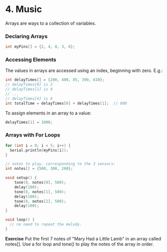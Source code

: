 
# 4. Music

Arrays are ways to a collection of variables.

### Declaring Arrays
```c++
int myPins[] = {2, 4, 8, 3, 6};
```


### Accessing Elements
The values in arrays are accessed using an index, beginning with zero. E.g.:
```c++
int delayTimes[] = {200, 400, 85, 390, 610};
// delayTimes[0] is 2
// delayTimes[1] is 4
// ...
// delayTimes[4] is 6
int totalTime = delayTimes[0] + delayTimes[1];  // 600
```

To assign elements in an array to a value:
```c++
delayTimes[1] = 1000;
```

### Arrays with For Loops
```c++
for (int i = 0; i < 5; i++) {
  Serial.println(myPins[i]);
}
```



```c++
// notes to play, corresponding to the 3 sensors:
int notes[] = {500, 300, 200};

void setup() {
    tone(8, notes[0], 500);
    delay(100);
    tone(8, notes[1], 500);
    delay(100);
    tone(8, notes[2], 500);
    delay(100);
}

void loop() {
  // no need to repeat the melody.
}
```

**Exercise** 
Put the first 7 notes of "Mary Had a Little Lamb" in an array called notes[]. Use a for loop and tone() to play the notes of the array in order.

